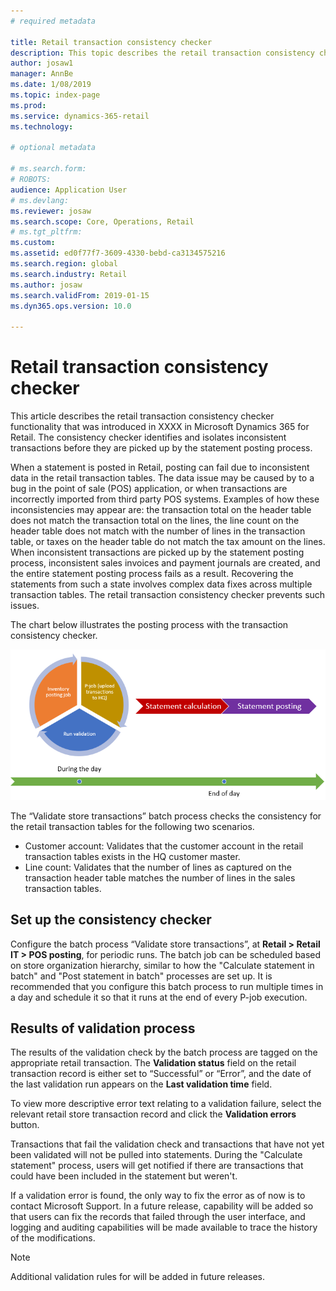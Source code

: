 ```yaml
---
# required metadata

title: Retail transaction consistency checker
description: This topic describes the retail transaction consistency checker functionality in Microsoft Dynamics 365 for Retail.
author: josaw1
manager: AnnBe
ms.date: 1/08/2019
ms.topic: index-page
ms.prod: 
ms.service: dynamics-365-retail
ms.technology: 

# optional metadata

# ms.search.form: 
# ROBOTS: 
audience: Application User
# ms.devlang: 
ms.reviewer: josaw
ms.search.scope: Core, Operations, Retail
# ms.tgt_pltfrm: 
ms.custom: 
ms.assetid: ed0f77f7-3609-4330-bebd-ca3134575216
ms.search.region: global
ms.search.industry: Retail
ms.author: josaw
ms.search.validFrom: 2019-01-15
ms.dyn365.ops.version: 10.0

---
```

# Retail transaction consistency checker

This article describes the retail transaction consistency checker functionality that was introduced in XXXX in Microsoft Dynamics 365 for Retail. The consistency checker identifies and isolates inconsistent transactions before they are picked up by the statement posting process.

When a statement is posted in Retail, posting can fail due to inconsistent data in the retail transaction tables. The data issue may be caused by to a bug in the point of sale (POS) application, or when transactions are incorrectly imported from third party POS systems. Examples of how these inconsistencies may appear are: the transaction total on the header table does not match the transaction total on the lines, the line count on the header table does not match with the number of lines in the transaction table, or taxes on the header table do not match the tax amount on the lines. When inconsistent transactions are picked up by the statement posting process, inconsistent sales invoices and payment journals are created, and the entire statement posting process fails as a result. Recovering the statements from such a state involves complex data fixes across multiple transaction tables. The retail transaction consistency checker prevents such issues.

The chart below illustrates the posting process with the transaction consistency checker.

![Statement posting process with retail transaction consistency checker](./media/validchecker.png "Statement posting process with retail transsaction consistency checker")

The “Validate store transactions” batch process checks the consistency for the retail transaction tables for the following two scenarios.

- Customer account: Validates that the customer account in the retail transaction tables exists in the HQ customer master.
- Line count: Validates that the number of lines as captured on the transaction header table matches the number of lines in the sales transaction tables.

## Set up the consistency checker
Configure the batch process “Validate store transactions”, at **Retail \> Retail IT \> POS posting**, for periodic runs. The batch job can be scheduled based on store organization hierarchy, similar to how the "Calculate statement in batch" and "Post statement in batch" processes are set up. It is recommended that you configure this batch process to run multiple times in a day and schedule it so that it runs at the end of every P-job execution.

## Results of validation process
The results of the validation check by the batch process are tagged on the appropriate retail transaction. The **Validation status** field on the retail transaction record is either set to “Successful” or “Error”, and the date of the last validation run appears on the **Last validation time** field.

To view more descriptive error text relating to a validation failure, select the relevant retail store transaction record and click the **Validation errors** button.

Transactions that fail the validation check and transactions that have not yet been validated will not be pulled into statements. During the "Calculate statement" process, users will get notified if there are transactions that could have been included in the statement but weren't.

If a validation error is found, the only way to fix the error as of now is to contact Microsoft Support. In a future release, capability will be added so that users can fix the records that failed through the user interface, and logging and auditing capabilities will be made available to trace the history of the modifications.

> [!NOTE]
> Additional validation rules for will be added in future releases.
